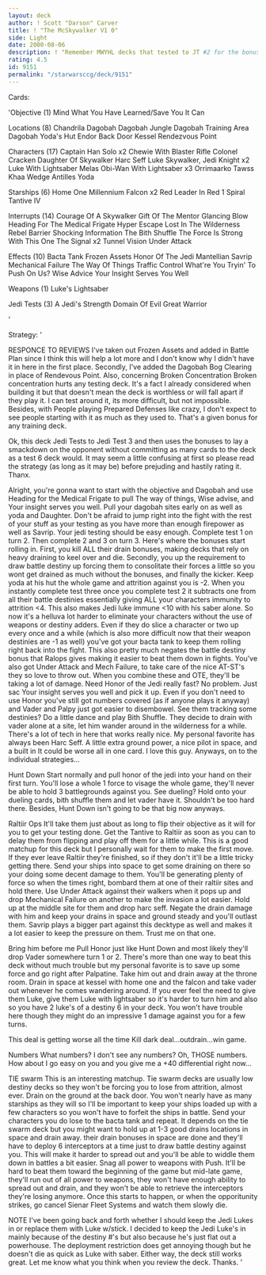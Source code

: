 ```yaml
---
layout: deck
author: ! Scott "Darson" Carver
title: ! "The McSkywalker V1 0"
side: Light
date: 2000-08-06
description: ! "Remember MWYHL decks that tested to JT #2 for the bonuses? This deck opens a new chapter in Jedi Test decks."
rating: 4.5
id: 9151
permalink: "/starwarsccg/deck/9151"
---
```

Cards: 

'Objective (1)
 Mind What You Have Learned/Save You It Can

Locations (8)
 Chandrila
 Dagobah
 Dagobah Jungle
 Dagobah Training Area
 Dagobah Yoda's Hut
 Endor Back Door
 Kessel
 Rendezvous Point

Characters (17)
 Captain Han Solo  x2
 Chewie With Blaster Rifle
 Colonel Cracken
 Daughter Of Skywalker
 Harc Seff
 Luke Skywalker, Jedi Knight  x2
 Luke With Lightsaber
 Melas
 Obi-Wan With Lightsaber  x3
 Orrimaarko
 Tawss Khaa
 Wedge Antilles
 Yoda

Starships (6)
 Home One
 Millennium Falcon  x2
 Red Leader In Red 1
 Spiral
 Tantive IV

Interrupts (14)
 Courage Of A Skywalker
 Gift Of The Mentor
 Glancing Blow
 Heading For The Medical Frigate
 Hyper Escape
 Lost In The Wilderness
 Rebel Barrier
 Shocking Information
 The Bith Shuffle
 The Force Is Strong With This One
 The Signal  x2
 Tunnel Vision
 Under Attack

Effects (10)
 Bacta Tank
 Frozen Assets
 Honor Of The Jedi
 Mantellian Savrip
 Mechanical Failure
 The Way Of Things
 Traffic Control
 What're You Tryin' To Push On Us?
 Wise Advice
 Your Insight Serves You Well

Weapons (1)
 Luke's Lightsaber

Jedi Tests (3)
 A Jedi's Strength
 Domain Of Evil
 Great Warrior

'

Strategy: '

RESPONCE TO REVIEWS I've taken out Frozen Assets and added in Battle Plan since I think this will help a lot more and I don't know why I didn't have it in here in the first place. Secondly, I've added the Dagobah Bog Clearing in place of Rendevous Point. Also, concerning Broken Concentration Broken concentration hurts any testing deck. It's a fact I already considered when building it but that doesn't mean the deck is worthless or will fall apart if they play it. I can test around it, its more difficult, but not impossible. Besides, with People playing Prepared Defenses like crazy, I don't expect to see people starting with it as much as they used to. That's a given bonus for any training deck.

Ok, this deck Jedi Tests to Jedi Test 3 and then uses the bonuses to lay a smackdown on the opponent without committing as many cards to the deck as a test 6 deck would. It may seem a little confusing at first so please read the strategy (as long as it may be) before prejuding and hastily rating it. Thanx.

Alright, you're gonna want to start with the objective and Dagobah and use Heading for the Medical Frigate to pull The way of things, Wise advise, and Your insight serves you well. Pull your dagobah sites early on as well as yoda and Daughter. Don't be afraid to jump right into the fight with the rest of your stuff as your testing as you have more than enough firepower as well as Savrip. Your jedi testing should be easy enough. Complete test 1 on turn 2. Then complete 2 and 3 on turn 3. Here's where the bonuses start rolling in. First, you kill ALL their drain bonuses, making decks that rely on heavy draining to keel over and die. Secondly, you up the requirement to draw battle destiny up forcing them to consolitate their forces a little so you wont get drained as much without the bonuses, and finally the kicker. Keep yoda at his hut the whole game and attrition against you is -2. When you instantly complete test three once you complete test 2 it subtracts one from all their battle destinies essentially giving ALL your characters immunity to attrition <4. This also makes Jedi luke immune <10 with his saber alone. So now it's a helluva lot harder to eliminate your characters without the use of weapons or destiny adders. Even if they do slice a character or two up every once and a while  (which is also more difficult now that their weapon destinies are -1 as well) you've got your bacta tank to keep them rolling right back into the fight. This also pretty much negates the battle destiny bonus that Ralops gives making it easier to beat them down in fights. You've also got Under Attack and Mech Failure, to take care of the nice AT-ST's they so love to throw out. When you combine these and OTE, they'll be taking a lot of damage. Need Honor of the Jedi really fast? No problem. Just sac Your insight serves you well and pick it up. Even if you don't need to use Honor you've still got numbers covered (as if anyone plays it anyway) and Vader and Palpy just got easier to disembowel. See them tracking some destinies? Do a little dance and play Bith Shuffle. They decide to drain with vader alone at a site, let him wander around in the wilderness for a while. There's a lot of tech in here that works really nice. My personal favorite has always been Harc Seff. A little extra ground power, a nice pilot in space, and a built in It could be worse all in one card. I love this guy. Anyways, on to the individual strategies...

Hunt Down
Start normally and pull honor of the jedi into your hand on their first turn. You'll lose a whole 1 force to visage the whole game, they'll never be able to hold 3 battlegrounds against you. See dueling? Hold onto your dueling cards, bith shuffle them and let vader have it. Shouldn't be too hard there. Besides, Hunt Down isn't going to be that big now anyways.

Raltiir Ops
It'll take them just about as long to flip their objective as it will for you to get your testing done. Get the Tantive to Raltiir as soon as you can to delay them from flipping and play off them for a little while. This is a good matchup for this deck but I personally wait for them to make the first move. If they ever leave Raltiir they're finished, so if they don't it'll be a little tricky getting there. Send your ships into space to get some draining on there so your doing some decent damage to them. You'll be generating plenty of force so when the times right, bombard them at one of their raltiir sites and hold there. Use Under Attack against their walkers when it pops up and drop Mechanical Failure on another to make the invasion a lot easier. Hold up at the middle site for them and drop harc seff. Negate the drain damage with him and keep your drains in space and ground steady and you'll outlast them. Savrip plays a bigger part against this decktype as well and makes it a lot easier to keep the pressure on them. Trust me on that one.

Bring him before me
Pull Honor just like Hunt Down and most likely they'll drop Vader somewhere turn 1 or 2. There's more than one way to beat this deck without much trouble but my personal favorite is to save up some force and go right after Palpatine. Take him out and drain away at the throne room. Drain in space at kessel with home one and the falcon and take vader out whenever he comes wandering around. If you ever feel the need to give them Luke, give them Luke with lightsaber so it's harder to turn him and also so you have 2 luke's of a destiny 6 in your deck. You won't have trouble here though they might do an impressive 1 damage against you for a few turns.

This deal is getting worse all the time
Kill dark deal...outdrain...win game.

Numbers
What numbers? I don't see any numbers? Oh, THOSE numbers. How about I go easy on you and you give me a +40 differential right now...

TIE swarm
This is an interesting matchup. Tie swarm decks are usually low destiny decks so they won't be forcing you to lose from attrition, almost ever. Drain on the ground at the back door. You won't nearly have as many starships as they will so I'll be important to keep your ships loaded up with a few characters so you won't have to forfeit the ships in battle. Send your characters you do lose to the bacta tank and repeat. It depends on the tie swarm deck but you might want to hold up at 1-3 good drains locations in space and drain away. their drain bonuses in space are done and they'll have to deploy 6 interceptors at a time just to draw battle destiny against you. This will make it harder to spread out and you'll be able to widdle them down in battles a bit easier. Snag all power to weapons with Push. It'll be hard to beat them toward the beginning of the game but mid-late game, they'll run out of all power to weapons, they won't have enough ability to spread out and drain, and they won't be able to retrieve the interceptors they're losing anymore. Once this starts to happen, or when the opporitunity strikes, go cancel Sienar Fleet Systems and watch them slowly die.

NOTE I've been going back and forth whether I should keep the Jedi Lukes in or replace them with Luke w/stick. I decided to keep the Jedi Luke's in mainly because of the destiny #'s but also because he's just flat out a powerhouse. The deployment restriction does get annoying though but he doesn't die as quick as Luke with saber. Either way, the deck still works great. Let me know what you think when you review the deck. Thanks. '
